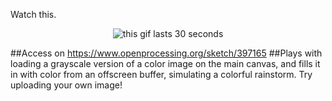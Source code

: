 
Watch this.

<center><img src="COLORRAIN.gif" alt="this gif lasts 30 seconds"></center>

##Access on https://www.openprocessing.org/sketch/397165
##Plays with loading a grayscale version of a color image on the main canvas, and fills it in with color from an offscreen buffer, simulating a colorful rainstorm. Try uploading your own image!
